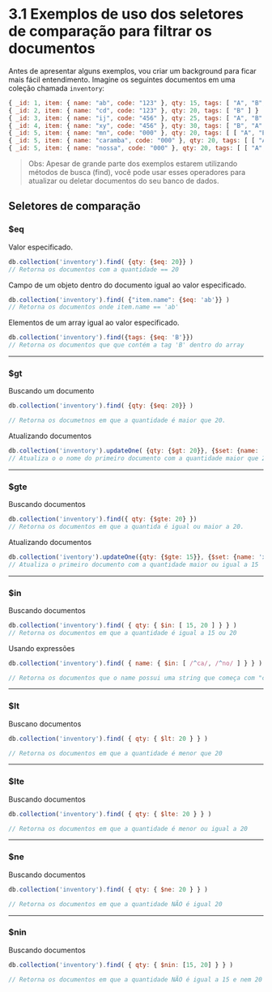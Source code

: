 # 3.1 Exemplos de uso dos seletores de comparação para filtrar os documentos

Antes de apresentar alguns exemplos, vou criar um background para ficar mais fácil entendimento. Imagine os seguintes documentos em uma coleção chamada `inventory`:
```javascript
{ _id: 1, item: { name: "ab", code: "123" }, qty: 15, tags: [ "A", "B", "C" ] }
{ _id: 2, item: { name: "cd", code: "123" }, qty: 20, tags: [ "B" ] }
{ _id: 3, item: { name: "ij", code: "456" }, qty: 25, tags: [ "A", "B" ] }
{ _id: 4, item: { name: "xy", code: "456" }, qty: 30, tags: [ "B", "A" ] }
{ _id: 5, item: { name: "mn", code: "000" }, qty: 20, tags: [ [ "A", "B" ], "C" ] }
{ _id: 5, item: { name: "caramba", code: "000" }, qty: 20, tags: [ [ "A", "B" ], "C" ] }
{ _id: 5, item: { name: "nossa", code: "000" }, qty: 20, tags: [ [ "A", "B" ], "C" ] }
```

> Obs: Apesar de grande parte dos exemplos estarem utilizando métodos de busca (find), você pode usar esses operadores para atualizar ou deletar documentos do seu banco de dados.

## Seletores de comparação

### $eq
Valor especificado.
```javascript
db.collection('inventory').find( {qty: {$eq: 20}} ) 
// Retorna os documentos com a quantidade == 20

```

Campo de um objeto dentro do documento igual ao valor especificado.
```javascript
db.collection('inventory').find( {"item.name": {$eq: 'ab'}} )
// Retorna os documentos onde item.name == 'ab'
```

Elementos de um array igual ao valor especificado.
```javascript
db.collection('inventory').find({tags: {$eq: 'B'}})
// Retorna os documentos que que contém a tag 'B' dentro do array
```

***

### $gt
Buscando um documento
```javascript
db.collection('inventory').find( {qty: {$eq: 20}} )

// Retorna os documetnos em que a quantidade é maior que 20.
```

Atualizando documentos 
```javascript
db.collection('inventory').updateOne( {qty: {$gt: 20}}, {$set: {name: 'zz'}} )
// Atualiza o o nome do primeiro documento com a quantidade maior que 20
```

*** 

### $gte

Buscando documentos
```javascript
db.collection('inventory').find({ qty: {$gte: 20} })
// Retorna os documentos em que a quantida é igual ou maior a 20.
```

Atualizando documentos
```javascript
db.collection('iventory').updateOne({qty: {$gte: 15}}, {$set: {name: 'xx'}})
// Atualiza o primeiro documento com a quantidade maior ou igual a 15
```

***

### $in

Buscando documentos
```javascript
db.collection('inventory').find( { qty: { $in: [ 15, 20 ] } } )
// Retorna os documentos em que a quantidade é igual a 15 ou 20
```
Usando expressões
```javascript
db.collection('inventory').find( { name: { $in: [ /^ca/, /^no/ ] } } )

// Retorna os documentos que o name possui uma string que começa com "ca" ou "no", ou que contem um arrei onde pelo menos um elemento começa com essas strings
```
***

### $lt

Buscano documentos
```javascript
db.collection('inventory').find( { qty: { $lt: 20 } } )

// Retorna os documentos em que a quantidade é menor que 20
```

*** 

### $lte

Buscando documentos
```javascript
db.collection('inventory').find( { qty: { $lte: 20 } } )

// Retorna os documentos em que a quantidade é menor ou igual a 20
```

***

### $ne

Buscando documentos
```javascript
db.collection('inventory').find( { qty: { $ne: 20 } } )

// Retorna os documentos em que a quantidade NÃO é igual 20
```

***

### $nin

Buscando documentos 
```javascript
db.collection('inventory').find( { qty: { $nin: [15, 20] } } )

// Retorna os documentos em que a quantidade NÃO é igual a 15 e nem 20
```